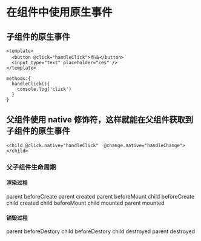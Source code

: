 # 在组件中使用原生事件

## 子组件的原生事件

```
<template>
  <button @click="handleClick">点击</button>
  <input type="text" placeholder="ces" />
</template>

methods:{
  handleClick(){
    console.log('click')
  }
}
```

## 父组件使用 native 修饰符，这样就能在父组件获取到子组件的原生事件

```
<child @click.native="handleClick"  @change.native="handleChange"></child>

```

### 父子组件生命周期

#### 渲染过程
parent beforeCreate
parent created
parent beforeMount
child beforeCreate
child created
child beforeMount
child mounted
parent mounted

#### 销毁过程

parent beforeDestory
child beforeDestory
child destroyed
parent destroyed
